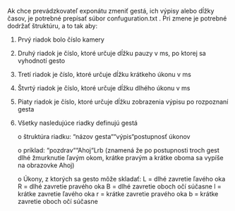 Ak chce prevádzkovateľ exponátu zmeniť gestá, ich výpisy alebo dĺžky časov, je potrebné prepísať súbor confuguration.txt . 
Pri zmene je potrebné dodržať štruktúru, a to tak aby:
1.	Prvý riadok bolo číslo kamery
2.	Druhý riadok je číslo, ktoré určuje dĺžku pauzy v ms, po ktorej sa vyhodnotí gesto
3.	Tretí riadok je číslo, ktoré určuje dĺžku krátkeho úkonu v ms
4.	Štvrtý riadok je číslo, ktoré určuje dĺžku dlhého úkonu v ms
5.	Piaty riadok je číslo, ktoré určuje dĺžku zobrazenia výpisu po rozpoznaní gesta
6.	Všetky nasledujúce riadky definujú gestá
	
	o	 štruktúra riadku: “názov gesta““výpis“postupnosť úkonov
	
	o	 príklad: “pozdrav““Ahoj“Lrb (znamená že po postupnosti troch gest dlhé žmurknutie ľavým okom, krátke pravým a krátke oboma sa vypíše na obrazovke Ahoj)
	
	o	 Úkony, z ktorých sa gesto môže skladať:
		 L = dlhé zavretie ľavého oka
		 R = dlhé zavretie pravého oka
		 B = dlhé zavretie oboch očí súčasne
		 l = krátke zavretie ľavého oka
		 r = krátke zavretie pravého oka
		 b = krátke zavretie oboch očí súčasne

